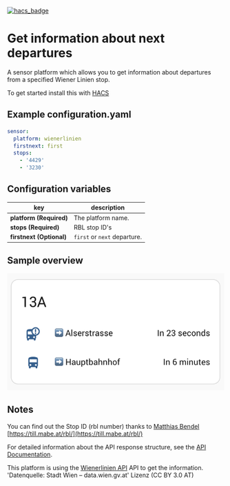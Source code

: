 [![hacs_badge](https://img.shields.io/badge/HACS-Default-41BDF5.svg?style=for-the-badge)](https://github.com/hacs/integration)

# Get information about next departures

A sensor platform which allows you to get information about departures from a specified Wiener Linien stop.

To get started install this with [HACS](https://hacs.xyz/)

## Example configuration.yaml

```yaml
sensor:
  platform: wienerlinien
  firstnext: first
  stops:
    - '4429'
    - '3230'
```

## Configuration variables

key | description
-- | --
**platform (Required)** | The platform name.
**stops (Required)** | RBL stop ID's
**firstnext (Optional)** | `first` or `next` departure.

## Sample overview

![Sample overview](overview.png)

## Notes

You can find out the Stop ID (rbl number) thanks to [Matthias Bendel](https://github.com/mabe-at) [https://till.mabe.at/rbl/](https://till.mabe.at/rbl/)

For detailed information about the API response structure, see the [API Documentation](docs/api.md).

This platform is using the [Wienerlinien API](http://www.wienerlinien.at) API to get the information.
'Datenquelle: Stadt Wien – data.wien.gv.at'
Lizenz (CC BY 3.0 AT)

